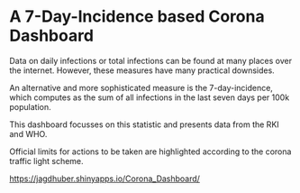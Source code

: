 # A 7-Day-Incidence based Corona Dashboard

Data on daily infections or total infections can be found at many places over 
the internet. However, these measures have many practical downsides. 

An alternative and more sophisticated measure is the 7-day-incidence, which 
computes as the sum of all infections in the last seven days per 100k 
population.

This dashboard focusses on this statistic and presents data from the RKI and 
WHO.

Official limits for actions to be taken are highlighted according to the corona
traffic light scheme.

https://jagdhuber.shinyapps.io/Corona_Dashboard/
